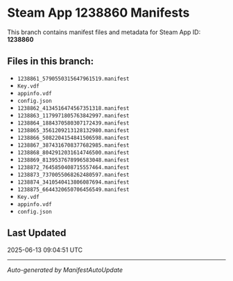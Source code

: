 # Steam App 1238860 Manifests

This branch contains manifest files and metadata for Steam App ID: **1238860**

## Files in this branch:
- `1238861_5790550315647961519.manifest`
- `Key.vdf`
- `appinfo.vdf`
- `config.json`
- `1238862_4134516474567351318.manifest`
- `1238863_1179971805763842997.manifest`
- `1238864_1884370580307172439.manifest`
- `1238865_3561209213128132980.manifest`
- `1238866_5082204154841506598.manifest`
- `1238867_3874316708377682985.manifest`
- `1238868_8042912031614746500.manifest`
- `1238869_8139537678996583048.manifest`
- `1238872_7645850408715557464.manifest`
- `1238873_7370055068262480597.manifest`
- `1238874_3410540413806087694.manifest`
- `1238875_6644320650706456549.manifest`
- `Key.vdf`
- `appinfo.vdf`
- `config.json`

## Last Updated
2025-06-13 09:04:51 UTC

---
*Auto-generated by ManifestAutoUpdate*
